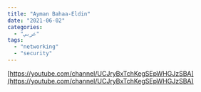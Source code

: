 ```yaml
---
title: "Ayman Bahaa-Eldin"
date: "2021-06-02"
categories:
  - "عربي"
tags:
  - "networking"
  - "security"
---
```


[https://youtube.com/channel/UCJryBxTchKegSEpWHGJzSBA](https://youtube.com/channel/UCJryBxTchKegSEpWHGJzSBA)
